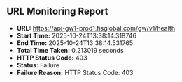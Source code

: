 ## URL Monitoring Report

- **URL:** https://api-gw1-prod1.fisglobal.com/gw/v1/health
- **Start Time:** 2025-10-24T13:38:14.318746
- **End Time:** 2025-10-24T13:38:14.531765
- **Total Time Taken:** 0.213019 seconds
- **HTTP Status Code:** 403
- **Status:** Failure
- **Failure Reason:** HTTP Status Code: 403
